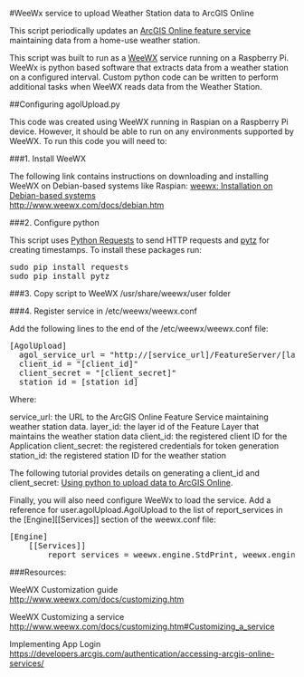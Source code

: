 #WeeWx service to upload Weather Station data to ArcGIS Online

This script periodically updates an <a href="http://services.arcgis.com/EgePHk52tsFjmhbJ/arcgis/rest/services/weather/FeatureServer/">ArcGIS Online feature service</a> maintaining data from a home-use weather station.  

This script was built to run as a <a href="http://www.weewx.com/">WeeWX</a> service running on a Raspberry Pi.  WeeWx is python based software that extracts data from a weather station on a configured interval.  Custom python code can be written to perform additional tasks when WeeWX reads data from the Weather Station.

##Configuring agolUpload.py

This code was created using WeeWX running in Raspian on a Raspberry Pi device.  However, it should be able to run on any environments supported by WeeWX.  To run this code you will need to:

###1.  Install WeeWX

The following link contains instructions on downloading and installing WeeWX on Debian-based systems like Raspian:
<a href="http://www.weewx.com/docs/debian.htm">weewx: Installation on Debian-based systems</a> <br />
http://www.weewx.com/docs/debian.htm

###2.  Configure python

This script uses <a href="http://www.python-requests.org/en/latest/">Python Requests</a> to send HTTP requests and <a href="https://pypi.python.org/pypi/pytz?">pytz</a> for creating timestamps.  To install these packages run:

<pre>
sudo pip install requests
sudo pip install pytz
</pre>

###3.  Copy script to WeeWX /usr/share/weewx/user folder

###4.  Register service in /etc/weewx/weewx.conf

Add the following lines to the end of the /etc/weewx/weewx.conf file:

<pre>
[AgolUpload]
  agol_service_url = "http://[service_url]/FeatureServer/[layer_id]/addFeatures"
  client_id = "[client_id]"
  client_secret = "[client_secret]"
  station_id = [station_id]
</pre>  

Where:

service_url: the URL to the ArcGIS Online Feature Service maintaining weather station data.
layer_id: the layer id of the Feature Layer that maintains the weather station data
client_id: the registered client ID for the Application
client_secret:  the registered credentials for token generation
station_id:  the registered station ID for the weather station

The following tutorial provides details on generating a client_id and client_secret:
<a href="../sample_tutorials/README.md">Using python to upload data to ArcGIS Online</a>.

Finally, you will also need configure WeeWx to load the service.  Add a reference for user.agolUpload.AgolUpload to the list of report_services in the [Engine][[Services]] section of the weewx.conf file:

<pre>
[Engine]
    [[Services]]
        report_services = weewx.engine.StdPrint, weewx.engine.StdReport, user.agolUpload.AgolUpload
</pre>

###Resources:

WeeWX Customization guide<br />
<a href="http://www.weewx.com/docs/customizing.htm">http://www.weewx.com/docs/customizing.htm</a>

WeeWX Customizing a service<br />
<a href="http://www.weewx.com/docs/customizing.htm#Customizing_a_service">http://www.weewx.com/docs/customizing.htm#Customizing_a_service</a>

Implementing App Login<br />
<a href="https://developers.arcgis.com/authentication/accessing-arcgis-online-services/">https://developers.arcgis.com/authentication/accessing-arcgis-online-services/</a>
